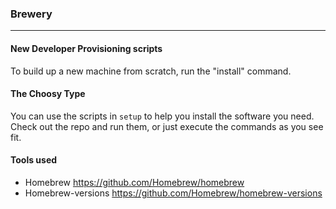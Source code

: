 ### Brewery
-----

#### New Developer Provisioning scripts

To build up a new machine from scratch, run the "install" command.

#### The Choosy Type

You can use the scripts in `setup` to help you install the software you need. Check out the repo and run them, or just execute the commands as you see fit.

#### Tools used

* Homebrew https://github.com/Homebrew/homebrew
* Homebrew-versions https://github.com/Homebrew/homebrew-versions

